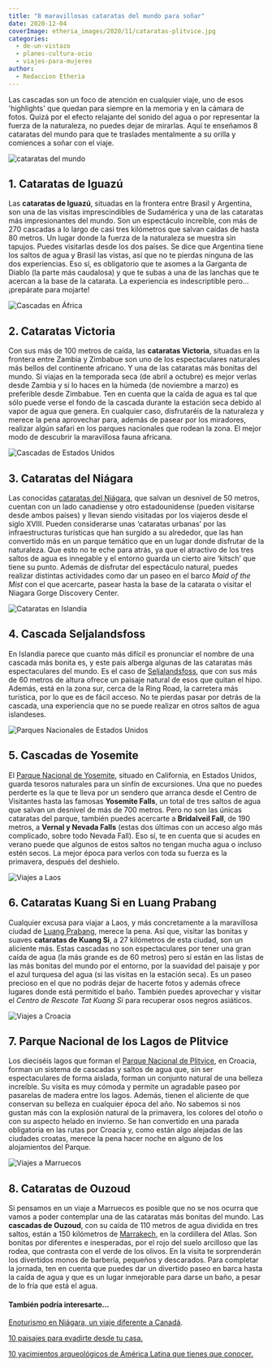 ```yaml
---
title: "8 maravillosas cataratas del mundo para soñar"
date: 2020-12-04
coverImage: etheria_images/2020/11/cataratas-plitvice.jpg
categories: 
  - de-un-vistazo
  - planes-cultura-ocio
  - viajes-para-mujeres
author: 
  - Redaccion Etheria
---
```


  
Las cascadas son un foco de atención en cualquier viaje, uno de esos 'highlights' que quedan para siempre en la memoria y en la cámara de fotos. Quizá por el efecto relajante del sonido del agua o por representar la fuerza de la naturaleza, no puedes dejar de mirarlas. Aquí te enseñamos 8 cataratas del mundo para que te traslades mentalmente a su orilla y comiences a soñar con el viaje.

![cataratas del mundo](etheria_images/2020/11/cataratas-iguazu.jpg "Cataratas de Iguazú.")

## 1\. Cataratas de Iguazú

Las **cataratas de Iguazú**, situadas en la frontera entre Brasil y Argentina, son una 
de las visitas imprescindibles de Sudamérica y una de las cataratas más impresionantes 
del mundo. Son un espectáculo increíble, con más de 270 cascadas a lo largo de casi tres 
kilómetros que salvan caídas de hasta 80 metros. Un lugar donde la fuerza de la 
naturaleza se muestra sin tapujos. Puedes visitarlas desde los dos países. Se dice que 
Argentina tiene los saltos de agua y Brasil las vistas, así que no te pierdas ninguna de 
las dos experiencias. Eso sí, es obligatorio que te asomes a la Garganta de Diablo (la 
parte más caudalosa) y que te subas a una de las lanchas que te acercan a la base de la 
catarata. La experiencia es indescriptible pero... ¡prepárate para mojarte! 

![Cascadas en África](etheria_images/2020/11/cataras-victoria-683x1024.jpg "Cataratas Victoria. © Jason Zhao")

## 2\. Cataratas Victoria

Con sus más de 100 metros de caída, las **cataratas Victoria**, situadas en la frontera 
entre Zambia y Zimbabue son uno de los espectaculares naturales más bellos del 
continente africano. Y una de las cataratas más bonitas del mundo. Si viajas en la 
temporada seca (de abril a octubre) es mejor verlas desde Zambia y si lo haces en la 
húmeda (de noviembre a marzo) es preferible desde Zimbabue. Ten en cuenta que la caída 
de agua es tal que sólo puede verse el fondo de la cascada durante la estación seca 
debido al vapor de agua que genera. En cualquier caso, disfrutaréis de la naturaleza y 
merece la pena aprovechar para, además de pasear por los miradores, realizar algún 
safari en los parques nacionales que rodean la zona. El mejor modo de descubrir la 
maravillosa fauna africana. 

![Cascadas de Estados Unidos](etheria_images/2020/11/cataratas-niagara.jpg "Cataratas del Niágara.")

## 3\. Cataratas del Niágara

Las conocidas [cataratas del Niágara](https://www.nps.gov/nifa/index.htm), que salvan un 
desnivel de 50 metros, cuentan con un lado canadiense y otro estadounidense (pueden 
visitarse desde ambos países) y llevan siendo visitadas por los viajeros desde el siglo 
XVIII. Pueden considerarse unas ‘cataratas urbanas’ por las infraestructuras turísticas 
que han surgido a su alrededor, que las han convertido más en un parque temático que en 
un lugar donde disfrutar de la naturaleza. Que esto no te eche para atrás, ya que el 
atractivo de los tres saltos de agua es innegable y el entorno guarda un cierto aire 
‘kitsch’ que tiene su punto. Además de disfrutar del espectáculo natural, puedes 
realizar distintas actividades como dar un paseo en el barco _Maid of the Mist_ con el 
que acercarte, pasear hasta la base de la catarata o visitar el Niagara Gorge Discovery 
Center. 

![Cataratas en Islandia](etheria_images/2020/11/Cascada-Seljalandsfoss.jpg "Cascada de Seljalandsfoss. © Alex Mustaros")

## 4\. Cascada Seljalandsfoss

En Islandia parece que cuanto más difícil es pronunciar el nombre de una cascada más 
bonita es, y este país alberga algunas de las cataratas más espectaculares del mundo. Es 
el caso de [Seljalandsfoss](https://es.visiticeland.com/descubra-islandia/regiones/el-sur), 
que con sus más de 60 metros de altura ofrece un paisaje natural de esos que quitan el 
hipo. Además, está en la zona sur, cerca de la Ring Road, la carretera más turística, 
por lo que es de fácil acceso. No te pierdas pasar por detrás de la cascada, una 
experiencia que no se puede realizar en otros saltos de agua islandeses. 

![Parques Nacionales de Estados Unidos](etheria_images/2020/11/catarata-yosemite.jpg "Catarata Yosemite.")

## 5\. Cascadas de Yosemite

El [Parque Nacional de Yosemite](https://www.nps.gov/yose/index.htm), situado en 
California, en Estados Unidos, guarda tesoros naturales para un sinfín de excursiones. 
Una que no puedes perderte es la que te lleva por un sendero que arranca desde el Centro 
de Visitantes hasta las famosas **Yosemite Falls**, un total de tres saltos de agua que 
salvan un desnivel de más de 700 metros. Pero no son las únicas cataratas del parque, 
también puedes acercarte a **Bridalveil Fall**, de 190 metros, a **Vernal y Nevada 
Falls** (estas dos últimas con un acceso algo más complicado, sobre todo Nevada Fall). 
Eso sí, te en cuenta que si acudes en verano puede que algunos de estos saltos no tengan 
mucha agua o incluso estén secos. La mejor época para verlos con toda su fuerza es la 
primavera, después del deshielo. 

![Viajes a Laos](etheria_images/2020/11/cataratas-kuang-si.jpg "Cascadas Kuang Si.")

## 6\. Cataratas Kuang Si en Luang Prabang

Cualquier excusa para viajar a Laos, y más concretamente a la maravillosa ciudad de [Luang 
Prabang](https://etheriamagazine.com/2018/12/17/guia-viaje-para-mujeres-luang-prabang/), 
merece la pena. Así que, visitar las bonitas y suaves **cataratas de Kuang Si**, a 27 
kilómetros de esta ciudad, son un aliciente más. Estas cascadas no son espectaculares 
por tener una gran caída de agua (la más grande es de 60 metros) pero sí están en las 
listas de las más bonitas del mundo por el entorno, por la suavidad del paisaje y por el 
azul turquesa del agua (si las visitas en la estación seca). Es un paseo precioso en el 
que no podrás dejar de hacerte fotos y además ofrece lugares donde está permitido el 
baño. También puedes aprovechar y visitar el _Centro de Rescate Tat Kuang Si_ para 
recuperar osos negros asiáticos. 

![Viajes a Croacia](etheria_images/2020/11/cataratas-plitvice.jpg "Parque Nacional de los Lagos de Plitvice. © Mike Swigunski")

## 7\. Parque Nacional de los Lagos de Plitvice

Los dieciséis lagos que forman el [Parque Nacional de 
Plitvice](https://etheriamagazine.com/2018/10/05/10-razones-para-visitar-el-p-n-lagos-de-plitvice-croacia/), 
en Croacia, forman un sistema de cascadas y saltos de agua que, sin ser espectaculares 
de forma aislada, forman un conjunto natural de una belleza increíble. Su visita es muy 
cómoda y permite un agradable paseo por pasarelas de madera entre los lagos. Además, 
tienen el aliciente de que conservan su belleza en cualquier época del año. No sabemos 
si nos gustan más con la explosión natural de la primavera, los colores del otoño o con 
su aspecto helado en invierno. Se han convertido en una parada obligatoria en las rutas 
por Croacia y, como están algo alejadas de las ciudades croatas, merece la pena hacer 
noche en alguno de los alojamientos del Parque. 

![Viajes a Marruecos](etheria_images/2020/11/cataratas-ouzoud.jpg "Cataratas de Ouzoud.")

## 8\. Cataratas de Ouzoud

Si pensamos en un viaje a Marruecos es posible que no se nos ocurra que vamos a poder 
contemplar una de las cataratas más bonitas del mundo. Las **cascadas de Ouzoud**, con 
su caída de 110 metros de agua dividida en tres saltos, están a 150 kilómetros de [Marrakech](https://etheriamagazine.com/2018/12/27/viaje-de-amigas-a-marrakech/), 
en la cordillera del Atlas. Son bonitas por diferentes e inesperadas, por el rojo del 
suelo arcilloso que las rodea, que contrasta con el verde de los olivos. En la visita te 
sorprenderán los divertidos monos de barbería, pequeños y descarados. Para completar la 
jornada, ten en cuenta que puedes dar un divertido paseo en barca hasta la caída de agua 
y que es un lugar inmejorable para darse un baño, a pesar de lo fría que está el agua. 

#### También podría interesarte...

[Enoturismo en Niágara, un viaje diferente a 
Canadá](https://etheriamagazine.com/2018/11/20/enoturismo-en-niagara-un-viaje-a-canada-diferente/). 

[10 paisajes para evadirte desde tu 
casa.](https://etheriamagazine.com/2020/03/18/10-paisajes-para-evadirte-desde-tu-casa/) 

[10 yacimientos arqueológicos de América Latina que tienes que 
conocer.](https://etheriamagazine.com/2019/05/29/10-yacimientos-arqueologicos-america-latina/)
